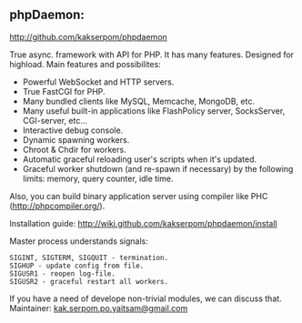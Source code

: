 ## phpDaemon:

http://github.com/kakserpom/phpdaemon

True async. framework with API for PHP. It has many features. Designed for highload.
Main features and possibilites:

 * Powerful WebSocket and HTTP servers.
 * True FastCGI for PHP.
 * Many bundled clients like MySQL, Memcache, MongoDB, etc.
 * Many useful built-in applications like FlashPolicy server, SocksServer, CGI-server, etc...
 * Interactive debug console.
 * Dynamic spawning workers.
 * Chroot & Chdir for workers.
 * Automatic graceful reloading user's scripts when it's updated.
 * Graceful worker shutdown (and re-spawn if necessary) by the following limits: memory, query counter, idle time.

Also, you can build binary application server using compiler like PHC (http://phpcompiler.org/).

Installation guide: http://wiki.github.com/kakserpom/phpdaemon/install

Master process understands signals:
	
	SIGINT, SIGTERM, SIGQUIT - termination.
	SIGHUP - update config from file.
	SIGUSR1 - reopen log-file.
	SIGUSR2 - graceful restart all workers.

If you have a need of develope non-trivial modules, we can discuss that.
Maintainer: kak.serpom.po.yaitsam@gmail.com

